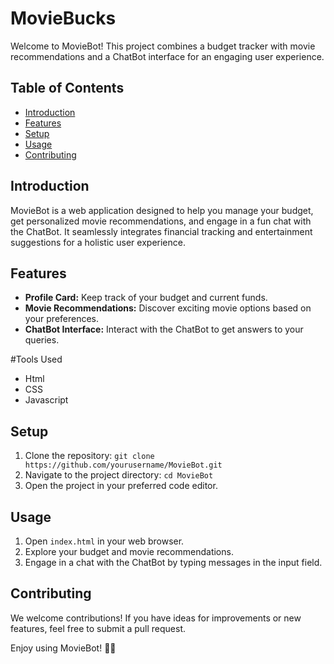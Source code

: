 # MovieBucks

Welcome to MovieBot! This project combines a budget tracker with movie recommendations and a ChatBot interface for an engaging user experience.

## Table of Contents
- [Introduction](#introduction)
- [Features](#features)
- [Setup](#setup)
- [Usage](#usage)
- [Contributing](#contributing)


## Introduction
MovieBot is a web application designed to help you manage your budget, get personalized movie recommendations, and engage in a fun chat with the ChatBot. It seamlessly integrates financial tracking and entertainment suggestions for a holistic user experience.

## Features
- **Profile Card:** Keep track of your budget and current funds.
- **Movie Recommendations:** Discover exciting movie options based on your preferences.
- **ChatBot Interface:** Interact with the ChatBot to get answers to your queries.
  
#Tools Used
- Html
- CSS
- Javascript

## Setup
1. Clone the repository: `git clone https://github.com/yourusername/MovieBot.git`
2. Navigate to the project directory: `cd MovieBot`
3. Open the project in your preferred code editor.

## Usage
1. Open `index.html` in your web browser.
2. Explore your budget and movie recommendations.
3. Engage in a chat with the ChatBot by typing messages in the input field.

## Contributing
We welcome contributions! If you have ideas for improvements or new features, feel free to submit a pull request.

Enjoy using MovieBot! 🍿🎉
